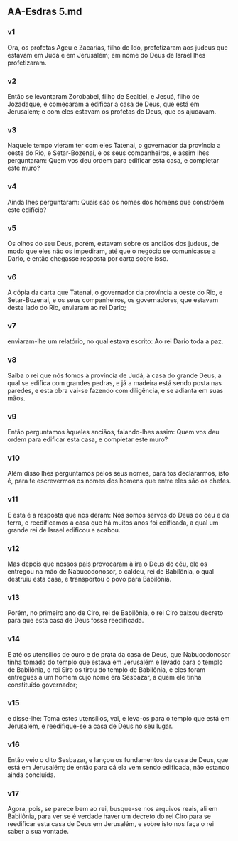 ## AA-Esdras 5.md
### v1
 Ora, os profetas Ageu e Zacarias, filho de Ido, profetizaram aos judeus que estavam em Judá e em Jerusalém; em nome do Deus de Israel lhes profetizaram.
### v2
 Então se levantaram Zorobabel, filho de Sealtiel, e Jesuá, filho de Jozadaque, e começaram a edificar a casa de Deus, que está em Jerusalém; e com eles estavam os profetas de Deus, que os ajudavam.
### v3
 Naquele tempo vieram ter com eles Tatenai, o governador da província a oeste do Rio, e Setar-Bozenai, e os seus companheiros, e assim lhes perguntaram: Quem vos deu ordem para edificar esta casa, e completar este muro?
### v4
 Ainda lhes perguntaram: Quais são os nomes dos homens que constróem este edifício?
### v5
 Os olhos do seu Deus, porém, estavam sobre os anciãos dos judeus, de modo que eles não os impediram, até que o negócio se comunicasse a Dario, e então chegasse resposta por carta sobre isso.
### v6
 A cópia da carta que Tatenai, o governador da província a oeste do Rio, e Setar-Bozenai, e os seus companheiros, os governadores, que estavam deste lado do Rio, enviaram ao rei Dario;
### v7
 enviaram-lhe um relatório, no qual estava escrito: Ao rei Dario toda a paz.
### v8
 Saiba o rei que nós fomos à província de Judá, à casa do grande Deus, a qual se edifica com grandes pedras, e já a madeira está sendo posta nas paredes, e esta obra vai-se fazendo com diligência, e se adianta em suas mãos.
### v9
 Então perguntamos àqueles anciãos, falando-lhes assim: Quem vos deu ordem para edificar esta casa, e completar este muro?
### v10
 Além disso lhes perguntamos pelos seus nomes, para tos declararmos, isto é, para te escrevermos os nomes dos homens que entre eles são os chefes.
### v11
 E esta é a resposta que nos deram: Nós somos servos do Deus do céu e da terra, e reedificamos a casa que há muitos anos foi edificada, a qual um grande rei de Israel edificou e acabou.
### v12
 Mas depois que nossos pais provocaram à ira o Deus do céu, ele os entregou na mão de Nabucodonosor, o caldeu, rei de Babilônia, o qual destruiu esta casa, e transportou o povo para Babilônia.
### v13
 Porém, no primeiro ano de Ciro, rei de Babilônia, o rei Ciro baixou decreto para que esta casa de Deus fosse reedificada.
### v14
 E até os utensílios de ouro e de prata da casa de Deus, que Nabucodonosor tinha tomado do templo que estava em Jerusalém e levado para o templo de Babilônia, o rei Siro os tirou do templo de Babilônia, e eles foram entregues a um homem cujo nome era Sesbazar, a quem ele tinha constituído governador;
### v15
 e disse-lhe: Toma estes utensílios, vai, e leva-os para o templo que está em Jerusalém, e reedifique-se a casa de Deus no seu lugar.
### v16
 Então veio o dito Sesbazar, e lançou os fundamentos da casa de Deus, que está em Jerusalém; de então para cá ela vem sendo edificada, não estando ainda concluída.
### v17
 Agora, pois, se parece bem ao rei, busque-se nos arquivos reais, ali em Babilônia, para ver se é verdade haver um decreto do rei Ciro para se reedificar esta casa de Deus em Jerusalém, e sobre isto nos faça o rei saber a sua vontade.
